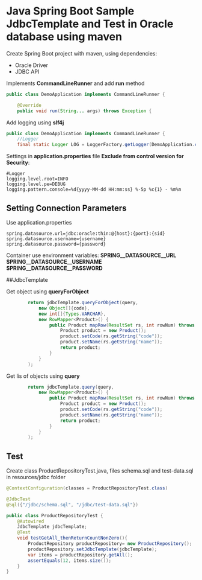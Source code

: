 # Java Spring Boot Sample JdbcTemplate and Test in Oracle database using maven

Create Spring Boot project with maven, using dependencies:

- Oracle Driver
- JDBC API

Implements **CommandLineRunner** and add **run** method

```java
public class DemoApplication implements CommandLineRunner {

	@Override
	public void run(String... args) throws Exception {
```

Add logging using **slf4j**

```java
public class DemoApplication implements CommandLineRunner {
    //Logger
	final static Logger LOG = LoggerFactory.getLogger(DemoApplication.class);
```
Settings in **application.properties** file **Exclude from control version for Security**:

```properties
#Logger
logging.level.root=INFO
logging.level.pe=DEBUG
logging.pattern.console=%d{yyyy-MM-dd HH:mm:ss} %-5p %c{1} - %m%n
```

## Setting Connection Parameters

Use application.properties 
```properties
spring.datasource.url=jdbc:oracle:thin:@{host}:{port}:{sid}
spring.datasource.username={username}
spring.datasource.password={password}
```

Container use environment variables: **SPRING__DATASOURCE__URL** **SPRING__DATASOURCE__USERNAME** **SPRING__DATASOURCE__PASSWORD** 

##JdbcTemplate

Get object using **queryForObject**

```java
        return jdbcTemplate.queryForObject(query,
            new Object[]{code},
            new int[]{Types.VARCHAR},
            new RowMapper<Product>() {
                public Product mapRow(ResultSet rs, int rowNum) throws SQLException {
                    Product product = new Product();
                    product.setCode(rs.getString("code"));
                    product.setName(rs.getString("name"));
                    return product;
                }
            }
        );
```

Get lis of objects using **query**
```java
        return jdbcTemplate.query(query,
            new RowMapper<Product>() {
                public Product mapRow(ResultSet rs, int rowNum) throws SQLException {
                    Product product = new Product();
                    product.setCode(rs.getString("code"));
                    product.setName(rs.getString("name"));
                    return product;
                }
            }
        );
```

## Test

Create class ProductRepositoryTest.java, files schema.sql and test-data.sql in resources/jdbc folder

```java
@ContextConfiguration(classes = ProductRepositoryTest.class)

@JdbcTest
@Sql({"/jdbc/schema.sql", "/jdbc/test-data.sql"})

public class ProductRepositoryTest {
    @Autowired
    JdbcTemplate jdbcTemplate;
    @Test
    void testGetAll_thenReturnCountNonZero(){
        ProductRepository productRepository= new ProductRepository();
        productRepository.setJdbcTemplate(jdbcTemplate);
        var items = productRepository.getAll();
        assertEquals(12, items.size());
    }
}

```